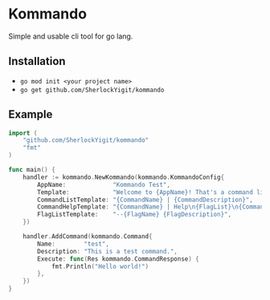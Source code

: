 # Kommando

Simple and usable cli tool for go lang.

## Installation

- `go mod init <your project name>`
- `go get github.com/SherlockYigit/kommando`

## Example
```go
import (
    "github.com/SherlockYigit/kommando"
    "fmt"
)

func main() {
    handler := kommando.NewKommando(kommando.KommandoConfig{
		AppName:             "Kommando Test",
		Template:            "Welcome to {AppName}! That's a command list. Type 'help <command name>' to get help with any command.\n{CommandList}",
		CommandListTemplate: "{CommandName} | {CommandDescription}",
		CommandHelpTemplate: "{CommandName} | Help\n{FlagList}\n{CommandAliases}",
		FlagListTemplate:    "--{FlagName} {FlagDescription}",
	})

	handler.AddCommand(kommando.Command{
		Name:        "test",
		Description: "This is a test command.",
		Execute: func(Res kommando.CommandResponse) {
			fmt.Println("Hello world!")
		},
	})
}
```
